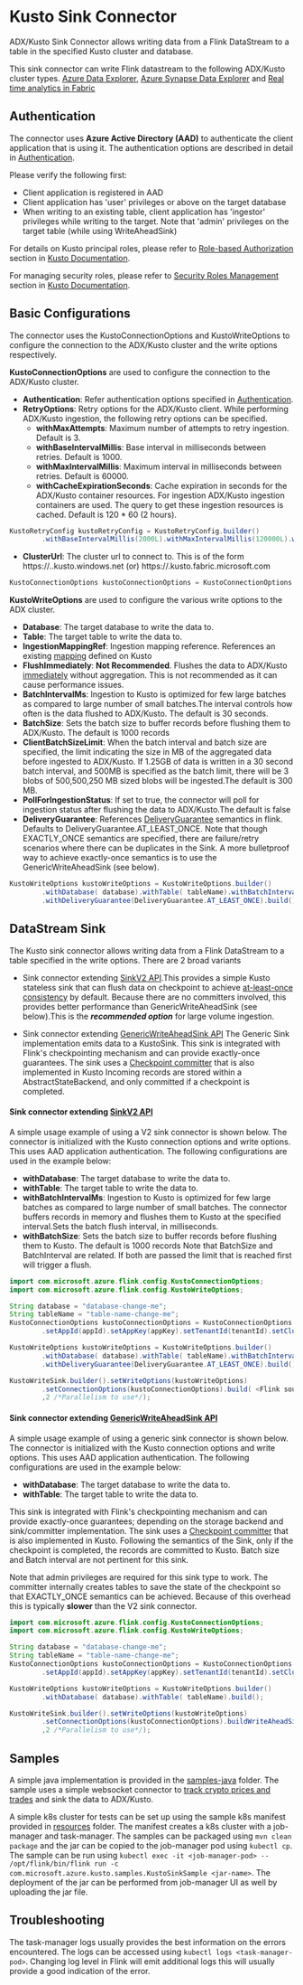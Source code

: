 # Kusto Sink Connector

ADX/Kusto Sink Connector allows writing data from a Flink DataStream to a table
in the specified Kusto cluster and database.

This sink connector can write Flink datastream to the following ADX/Kusto cluster types.
[Azure Data Explorer](https://docs.microsoft.com/en-us/azure/data-explorer),
[Azure Synapse Data Explorer](https://docs.microsoft.com/en-us/azure/synapse-analytics/data-explorer/data-explorer-overview) and
[Real time analytics in Fabric](https://learn.microsoft.com/en-us/fabric/real-time-analytics/overview)

## Authentication

The connector uses **Azure Active Directory (AAD)** to authenticate the client application
that is using it. The authentication options are described in detail in [Authentication](Authentication.md). 

Please verify the following first:
* Client application is registered in AAD
* Client application has 'user' privileges or above on the target database
* When writing to an existing table, client application has 'ingestor' privileges while writing to the target. Note that 'admin' privileges on the target table (while using WriteAheadSink)

For details on Kusto principal roles, please refer to [Role-based Authorization](https://docs.microsoft.com/azure/kusto/management/access-control/role-based-authorization)
section in [Kusto Documentation](https://docs.microsoft.com/azure/kusto/).

For managing security roles, please refer to [Security Roles Management](https://docs.microsoft.com/azure/kusto/management/security-roles)
section in [Kusto Documentation](https://docs.microsoft.com/azure/kusto/).

## Basic Configurations

The connector uses the KustoConnectionOptions and KustoWriteOptions to configure the connection to the ADX/Kusto cluster and the write options respectively.

**KustoConnectionOptions** are used to configure the connection to the ADX/Kusto cluster. 
- **Authentication**: Refer authentication options specified in [Authentication](Authentication.md).
- **RetryOptions**: Retry options for the ADX/Kusto client. While performing ADX/Kusto ingestion, the following retry options can be specified.
  - **withMaxAttempts**: Maximum number of attempts to retry ingestion. Default is 3.
  - **withBaseIntervalMillis**: Base interval in milliseconds between retries. Default is 1000.
  - **withMaxIntervalMillis**: Maximum interval in milliseconds between retries. Default is 60000.
  - **withCacheExpirationSeconds**: Cache expiration in seconds for the ADX/Kusto container resources. For ingestion ADX/Kusto ingestion containers are used. 
  The query to get these ingestion resources is cached. Default is 120 * 60 (2 hours).

```java
KustoRetryConfig kustoRetryConfig = KustoRetryConfig.builder()
        .withBaseIntervalMillis(2000L).withMaxIntervalMillis(120000L).withCacheExpirationSeconds(120*60).withMaxAttempts(cluster).build();
```
- **ClusterUrl**: The cluster url to connect to. This is of the form https://<cluster-name>.<region>.kusto.windows.net (or) https://<fabric-cluster>.kusto.fabric.microsoft.com
```java
KustoConnectionOptions kustoConnectionOptions = KustoConnectionOptions.builder().setClusterUrl(cluster).build();
```

**KustoWriteOptions** are used to configure the various write options to the ADX cluster.
- **Database**: The target database to write the data to.
- **Table**: The target table to write the data to.
- **IngestionMappingRef**: Ingestion mapping reference. References an existing [mapping](https://learn.microsoft.com/en-us/azure/data-explorer/kusto/management/create-ingestion-mapping-command) defined on Kusto
- **FlushImmediately**: **Not Recommended**. Flushes the data to ADX/Kusto [immediately](https://learn.microsoft.com/en-us/azure/data-explorer/kusto/api/netfx/kusto-ingest-client-reference#class-kustoqueuedingestionproperties) without aggregation. This is not recommended as it can cause performance issues.
- **BatchIntervalMs**: Ingestion to Kusto is optimized for few large batches as compared to large number of small batches.The interval controls how often is the data flushed to ADX/Kusto. The default is 30 seconds.
- **BatchSize**: Sets the batch size to buffer records before flushing them to ADX/Kusto. The default is 1000 records
- **ClientBatchSizeLimit**: When the batch interval and batch size are specified, the limit indicating the size in MB of the 
aggregated data before ingested to ADX/Kusto. If 1.25GB of data is written in a 30 second batch interval, and 500MB is specified as the batch limit, 
there will be 3 blobs of 500,500,250 MB sized blobs will be ingested.The default is 300 MB.
- **PollForIngestionStatus**: If set to true, the connector will poll for ingestion status after flushing the data to ADX/Kusto.The default is false
- **DeliveryGuarantee**: References [DeliveryGuarantee](https://nightlies.apache.org/flink/flink-docs-master/api/java/org/apache/flink/connector/base/DeliveryGuarantee.html) semantics in flink.
Defaults to DeliveryGuarantee.AT_LEAST_ONCE. Note that though EXACTLY_ONCE semantics are specified, there are failure/retry scenarios where there can be duplicates in the Sink. A more bulletproof 
way to achieve exactly-once semantics is to use the GenericWriteAheadSink (see below).

```java
KustoWriteOptions kustoWriteOptions = KustoWriteOptions.builder()
        .withDatabase( database).withTable( tableName).withBatchIntervalMs(30000)
        .withDeliveryGuarantee(DeliveryGuarantee.AT_LEAST_ONCE).build();
```

## DataStream Sink

The Kusto sink connector allows writing data from a Flink DataStream to a table specified in the write options. There are 2 broad variants
- Sink connector extending [SinkV2 API](https://nightlies.apache.org/flink/flink-docs-master/api/java/org/apache/flink/api/connector/sink2/SinkWriter.html).This provides a simple Kusto stateless sink that can flush 
data on checkpoint to achieve [at-least-once consistency](https://nightlies.apache.org/flink/flink-docs-master/api/java/org/apache/flink/connector/base/DeliveryGuarantee.html) by default. 
Because there are no committers involved, this provides better performance than GenericWriteAheadSink (see below).This is the **_recommended option_** for large volume ingestion. 

- Sink connector extending [GenericWriteAheadSink API](https://nightlies.apache.org/flink/flink-docs-release-1.12/api/java/org/apache/flink/streaming/runtime/operators/GenericWriteAheadSink.html)
The Generic Sink implementation emits data to a KustoSink. This sink is integrated with Flink's checkpointing mechanism and can provide exactly-once guarantees. 
The sink uses a [Checkpoint committer](https://nightlies.apache.org/flink/flink-docs-release-1.12/api/java/org/apache/flink/streaming/runtime/operators/CheckpointCommitter.html) that is also implemented in Kusto 
Incoming records are stored within a AbstractStateBackend, and only committed if a checkpoint is completed.


#### Sink connector extending [SinkV2 API](https://nightlies.apache.org/flink/flink-docs-master/api/java/org/apache/flink/api/connector/sink2/SinkWriter.html)
A simple usage example of using a V2 sink connector is shown below. The connector is initialized with the Kusto connection options and write options. This uses AAD application authentication.
The following configurations are used in the example below:

- **withDatabase**: The target database to write the data to.
- **withTable**: The target table to write the data to.
- **withBatchIntervalMs**: Ingestion to Kusto is optimized for few large batches as compared to large number of small batches. 
The connector buffers records in memory and flushes them to Kusto at the specified interval.Sets the batch flush interval, in milliseconds.
- **withBatchSize**: Sets the batch size to buffer records before flushing them to Kusto. The default is 1000 records
Note that BatchSize and BatchInterval are related. If both are passed the limit  that is reached first will trigger a flush.


```java
import com.microsoft.azure.flink.config.KustoConnectionOptions;
import com.microsoft.azure.flink.config.KustoWriteOptions;

String database = "database-change-me";
String tableName = "table-name-change-me";
KustoConnectionOptions kustoConnectionOptions = KustoConnectionOptions.builder()
        .setAppId(appId).setAppKey(appKey).setTenantId(tenantId).setClusterUrl(cluster).build();

KustoWriteOptions kustoWriteOptions = KustoWriteOptions.builder()
        .withDatabase( database).withTable( tableName).withBatchIntervalMs(30000)
        .withDeliveryGuarantee(DeliveryGuarantee.AT_LEAST_ONCE).build();

KustoWriteSink.builder().setWriteOptions(kustoWriteOptions)
        .setConnectionOptions(kustoConnectionOptions).build( <Flink source datastream> /*Flink source data stream, example messages de-queued from Kafka*/
        ,2 /*Parallelism to use*/);
```

#### Sink connector extending [GenericWriteAheadSink API](https://nightlies.apache.org/flink/flink-docs-release-1.12/api/java/org/apache/flink/streaming/runtime/operators/GenericWriteAheadSink.html)
A simple usage example of using a generic sink connector is shown below. The connector is initialized with the Kusto connection options and write options. This uses AAD application authentication.
The following configurations are used in the example below:

- **withDatabase**: The target database to write the data to.
- **withTable**: The target table to write the data to.

This sink is integrated with Flink's checkpointing mechanism and can provide exactly-once guarantees; depending on the storage backend and sink/committer implementation.
The sink uses a [Checkpoint committer](https://nightlies.apache.org/flink/flink-docs-release-1.12/api/java/org/apache/flink/streaming/runtime/operators/CheckpointCommitter.html) that is also implemented in Kusto. 
Following the semantics of the Sink, only if the checkpoint is completed, the records are committed to Kusto. Batch size and Batch interval are not pertinent for this sink.

Note that admin privileges are required for this sink type to work. The committer internally creates tables to save the state of the checkpoint so that EXACTLY_ONCE semantics can be achieved. Because of this overhead
this is typically **slower** than the V2 sink connector.

```java
import com.microsoft.azure.flink.config.KustoConnectionOptions;
import com.microsoft.azure.flink.config.KustoWriteOptions;

String database = "database-change-me";
String tableName = "table-name-change-me";
KustoConnectionOptions kustoConnectionOptions = KustoConnectionOptions.builder()
        .setAppId(appId).setAppKey(appKey).setTenantId(tenantId).setClusterUrl(cluster).build();

KustoWriteOptions kustoWriteOptions = KustoWriteOptions.builder()
        .withDatabase( database).withTable( tableName).build();

KustoWriteSink.builder().setWriteOptions(kustoWriteOptions)
        .setConnectionOptions(kustoConnectionOptions).buildWriteAheadSink( <Flink source datastream> /*Flink source data stream, example messages de-queued from Kafka*/
        ,2 /*Parallelism to use*/);
```
## Samples

A simple java implementation is provided in the [samples-java](../../samples-java) folder. The sample uses a simple websocket connector to [track crypto prices and trades](https://docs.cloud.coinbase.com/exchange/docs/websocket-overview)
and sink the data to ADX/Kusto.

A simple k8s cluster for tests can be set up using the sample k8s manifest provided in [resources](../../samples-java/src/main/resources/deployment) folder. The manifest creates a k8s cluster with a job-manager and task-manager.
The samples can be packaged using ```mvn clean package``` and the jar can be copied to the job-manager pod using ```kubectl cp```. The sample can be run using ```kubectl exec -it <job-manager-pod> -- /opt/flink/bin/flink run -c com.microsoft.azure.kusto.samples.KustoSinkSample <jar-name>```. 
The deployment of the jar can be performed from job-manager UI as well by uploading the jar file. 


## Troubleshooting
The task-manager logs usually provides the best information on the errors encountered. The logs can be accessed using ```kubectl logs <task-manager-pod>```. 
Changing log level in Flink will emit additional logs this will usually provide a good indication of the error.